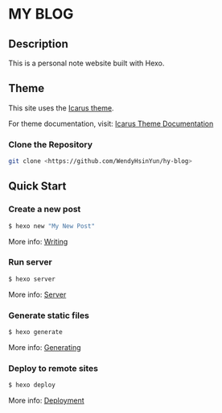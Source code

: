 # MY BLOG

## Description
This is a personal note website built with Hexo.

## Theme

This site uses the [Icarus theme](https://ppoffice.github.io/hexo-theme-icarus/).

For theme documentation, visit: [Icarus Theme Documentation](https://ppoffice.github.io/hexo-theme-icarus/)

### Clone the Repository

```sh
git clone <https://github.com/WendyHsinYun/hy-blog>
```

## Quick Start

### Create a new post

``` bash
$ hexo new "My New Post"
```

More info: [Writing](https://hexo.io/docs/writing.html)

### Run server

``` bash
$ hexo server
```

More info: [Server](https://hexo.io/docs/server.html)

### Generate static files

``` bash
$ hexo generate
```

More info: [Generating](https://hexo.io/docs/generating.html)

### Deploy to remote sites

``` bash
$ hexo deploy
```

More info: [Deployment](https://hexo.io/docs/one-command-deployment.html)
